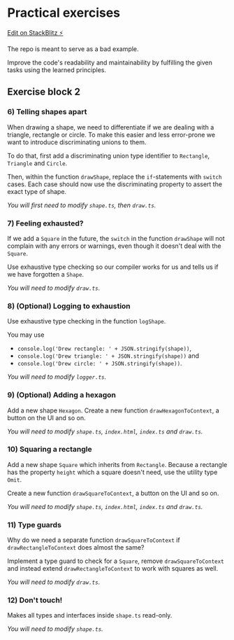 # Practical exercises

[Edit on StackBlitz ⚡️](https://stackblitz.com/edit/typescript-n4pvco)

The repo is meant to serve as a bad example.

Improve the code's readability and maintainability by fulfilling the given tasks using the learned principles.

## Exercise block 2
### 6) Telling shapes apart
When drawing a shape, we need to differentiate if we are dealing with a triangle, rectangle or circle. To make this easier and less error-prone we want to introduce discriminating unions to them.

To do that, first add a discriminating union type identifier to `Rectangle`, `Triangle` and `Circle`.

Then, within the function `drawShape`, replace the `if`-statements with `switch` cases. Each case should now use the discriminating property to assert the exact type of shape.

_You will first need to modify `shape.ts`, then `draw.ts`._

### 7) Feeling exhausted?
If we add a `Square` in the future, the `switch` in the function `drawShape` will not complain with any errors or warnings, even though it doesn't deal with the `Square`.

Use exhaustive type checking so our compiler works for us and tells us if we have forgotten a `Shape`.

_You will need to modify `draw.ts`._

### 8) (Optional) Logging to exhaustion
Use exhaustive type checking in the function `logShape`.

You may use 
- `console.log('Drew rectangle: ' + JSON.stringify(shape))`, 
- `console.log('Drew triangle: ' + JSON.stringify(shape))` and 
- `console.log('Drew circle: ' + JSON.stringify(shape))`.

_You will need to modify `logger.ts`._

### 9) (Optional) Adding a hexagon
Add a new shape `Hexagon`. Create a new function `drawHexagonToContext`, a button on the UI and so on.

_You will need to modify `shape.ts`, `index.html`, `index.ts` and `draw.ts`._

### 10) Squaring a rectangle
Add a new shape `Square` which inherits from `Rectangle`. Because a rectangle has the property `height` which a square doesn't need, use the utility type `Omit`.

Create a new function `drawSquareToContext`, a button on the UI and so on.

_You will need to modify `shape.ts`, `index.html`, `index.ts` and `draw.ts`._

### 11) Type guards
Why do we need a separate function `drawSquareToContext` if `drawRectangleToContext` does almost the same?

Implement a type guard to check for a `Square`, remove `drawSquareToContext` and instead extend `drawRectangleToContext` to work with squares as well.

_You will need to modify `draw.ts`._

### 12) Don't touch!
Makes all types and interfaces inside `shape.ts` read-only.

_You will need to modify `shape.ts`._